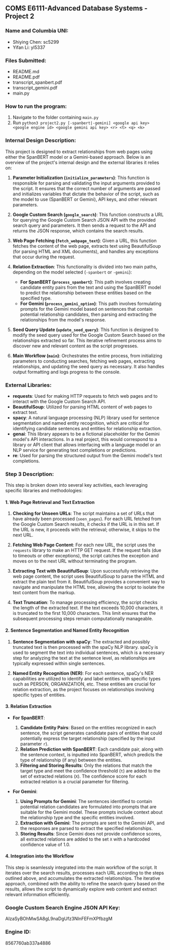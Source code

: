 ## COMS E6111-Advanced Database Systems - Project 2

### **Name and Columbia UNI:**
- Shiying Chen: sc5299
- Yifan Li: yl5337

### **Files Submitted:**
- README.md
- README.pdf
- transcript_spanbert.pdf
- transcript_gemini.pdf
- main.py

### **How to run the program:**
1. Navigate to the folder containing `main.py`
2. Run `python3 project2.py [-spanbert|-gemini] <google api key> <google engine id> <google gemini api key> <r> <t> <q> <k>`

### **Internal Design Description:**
This project is designed to extract relationships from web pages using either the SpanBERT model or a Gemini-based approach. Below is an overview of the project's internal design and the external libraries it relies on:

1. **Parameter Initialization (`initialize_parameters`)**: This function is responsible for parsing and validating the input arguments provided to the script. It ensures that the correct number of arguments are passed and initializes variables that dictate the behavior of the script, such as the model to use (SpanBERT or Gemini), API keys, and other relevant parameters.

2. **Google Custom Search (`google_search`)**: This function constructs a URL for querying the Google Custom Search JSON API with the provided search query and parameters. It then sends a request to the API and returns the JSON response, which contains the search results.

3. **Web Page Fetching (`fetch_webpage_text`)**: Given a URL, this function fetches the content of the web page, extracts text using BeautifulSoup (for parsing HTML and XML documents), and handles any exceptions that occur during the request.

4. **Relation Extraction**: This functionality is divided into two main paths, depending on the model selected (`-spanbert` or `-gemini`):
   - **For SpanBERT (`process_spanbert`)**: This path involves creating candidate entity pairs from the text and using the SpanBERT model to predict the relationship between these entities based on the specified type.
   - **For Gemini (`process_gemini_option`)**: This path involves formulating prompts for the Gemini model based on sentences that contain potential relationship candidates, then parsing and extracting the relationships from the model's response.

5. **Seed Query Update (`update_seed_query`)**: This function is designed to modify the seed query used for the Google Custom Search based on the relationships extracted so far. This iterative refinement process aims to discover new and relevant content as the script progresses.

6. **Main Workflow (`main`)**: Orchestrates the entire process, from initializing parameters to conducting searches, fetching web pages, extracting relationships, and updating the seed query as necessary. It also handles output formatting and logs progress to the console.

### External Libraries:

- **requests**: Used for making HTTP requests to fetch web pages and to interact with the Google Custom Search API.
- **BeautifulSoup**: Utilized for parsing HTML content of web pages to extract text.
- **spacy**: A natural language processing (NLP) library used for sentence segmentation and named entity recognition, which are critical for identifying candidate sentences and entities for relationship extraction.
- **genai**: This library appears to be a fictional placeholder for the Gemini model's API interactions. In a real project, this would correspond to a library or API client that allows interfacing with a language model or an NLP service for generating text completions or predictions.
- **re**: Used for parsing the structured output from the Gemini model's text completions.

### **Step 3 Description:**

This step is broken down into several key activities, each leveraging specific libraries and methodologies:

#### 1. Web Page Retrieval and Text Extraction

1. **Checking for Unseen URLs**: The script maintains a set of URLs that have already been processed (`seen_pages`). For each URL fetched from the Google Custom Search results, it checks if the URL is in this set. If the URL is new, it proceeds with the retrieval; otherwise, it skips to the next URL.

2. **Fetching Web Page Content**: For each new URL, the script uses the `requests` library to make an HTTP GET request. If the request fails (due to timeouts or other exceptions), the script catches the exception and moves on to the next URL without terminating the program.

3. **Extracting Text with BeautifulSoup**: Upon successfully retrieving the web page content, the script uses BeautifulSoup to parse the HTML and extract the plain text from it. BeautifulSoup provides a convenient way to navigate and manipulate the HTML tree, allowing the script to isolate the text content from the markup.

4. **Text Truncation**: To manage processing efficiency, the script checks the length of the extracted text. If the text exceeds 10,000 characters, it is truncated to the first 10,000 characters. This limit ensures that the subsequent processing steps remain computationally manageable.

#### 2. Sentence Segmentation and Named Entity Recognition

1. **Sentence Segmentation with spaCy**: The extracted and possibly truncated text is then processed with the spaCy NLP library. spaCy is used to segment the text into individual sentences, which is a necessary step for analyzing the text at the sentence level, as relationships are typically expressed within single sentences.

2. **Named Entity Recognition (NER)**: For each sentence, spaCy's NER capabilities are utilized to identify and label entities with specific types such as PERSON, ORGANIZATION, etc. These entities are crucial for relation extraction, as the project focuses on relationships involving specific types of entities.

#### 3. Relation Extraction

- **For SpanBERT**: 
  1. **Candidate Entity Pairs**: Based on the entities recognized in each sentence, the script generates candidate pairs of entities that could potentially express the target relationship (specified by the input parameter `r`).
  2. **Relation Prediction with SpanBERT**: Each candidate pair, along with the sentence context, is inputted into SpanBERT, which predicts the type of relationship (if any) between the entities. 
  3. **Filtering and Storing Results**: Only the relations that match the target type and meet the confidence threshold (`t`) are added to the set of extracted relations (`X`). The confidence score for each extracted relation is a crucial parameter for filtering.

- **For Gemini**: 
  1. **Using Prompts for Gemini**: The sentences identified to contain potential relation candidates are formulated into prompts that are suitable for the Gemini model. These prompts include context about the relationship type and the specific entities involved.
  2. **Extraction with Gemini**: The prompts are sent to the Gemini API, and the responses are parsed to extract the specified relationships. 
  3. **Storing Results**: Since Gemini does not provide confidence scores, all extracted relations are added to the set `X` with a hardcoded confidence value of 1.0.

#### 4. Integration into the Workflow

This step is seamlessly integrated into the main workflow of the script. It iterates over the search results, processes each URL according to the steps outlined above, and accumulates the extracted relationships. The iterative approach, combined with the ability to refine the search query based on the results, allows the script to dynamically explore web content and extract relevant information efficiently.

### **Google Custom Search Engine JSON API Key:**

AIzaSyBOhMwSA8gL9naDgUfz3NlnFEFmXPfbzgM

### **Engine ID:**

8567760ab337a4886
